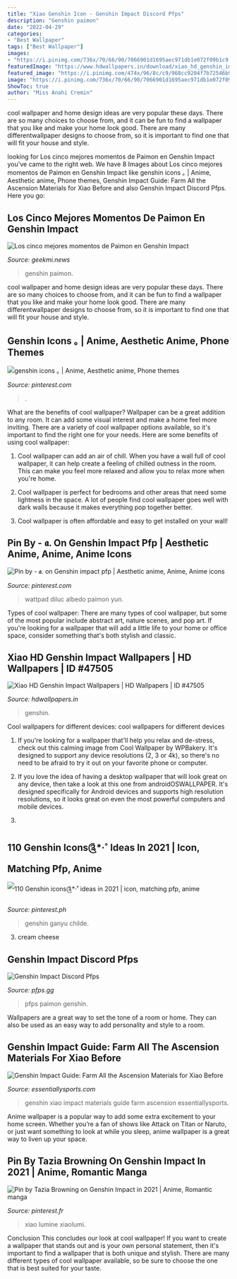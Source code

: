 ```yaml
---
title: "Xiao Genshin Icon - Genshin Impact Discord Pfps"
description: "Genshin paimon"
date: "2022-04-29"
categories:
- "Best Wallpaper"
tags: ["Best Wallpaper"]
images:
- "https://i.pinimg.com/736x/70/66/90/7066901d1695aec971db1e072f09b1c9.jpg"
featuredImage: "https://www.hdwallpapers.in/download/xiao_hd_genshin_impact_2-1600x900.jpg"
featured_image: "https://i.pinimg.com/474x/96/8c/c9/968cc9204f7b72546b9e178d920e0d17.jpg"
image: "https://i.pinimg.com/736x/70/66/90/7066901d1695aec971db1e072f09b1c9.jpg"
ShowToc: true
author: "Miss Anahi Cremin"
---
```



cool wallpaper and home design ideas are very popular these days. There are so many choices to choose from, and it can be fun to find a wallpaper that you like and make your home look good. There are many differentwallpaper designs to choose from, so it is important to find one that will fit your house and style.

	

		
looking for Los cinco mejores momentos de Paimon en Genshin Impact you've came to the right web. We have 8 Images about Los cinco mejores momentos de Paimon en Genshin Impact like genshin icons ｡ | Anime, Aesthetic anime, Phone themes, Genshin Impact Guide: Farm All the Ascension Materials for Xiao Before and also Genshin Impact Discord Pfps. Here you go:
		
    
## Los Cinco Mejores Momentos De Paimon En Genshin Impact

<img loading=lazy src="https://www.geekmi.news/__export/1618506389784/sites/debate/img/2021/04/15/genshin_impact_6.jpg_242310155.jpg" onerror="this.onerror=null;this.src='https://tse4.mm.bing.net/th?id=OIP.cks13CW7Cs0AXh-M51S9UQHaEk&amp;pid=15.1';" alt="Los cinco mejores momentos de Paimon en Genshin Impact">

_Source: geekmi.news_

>genshin paimon. 

	

cool wallpaper and home design ideas are very popular these days. There are so many choices to choose from, and it can be fun to find a wallpaper that you like and make your home look good. There are many differentwallpaper designs to choose from, so it is important to find one that will fit your house and style.

    
## Genshin Icons ｡ | Anime, Aesthetic Anime, Phone Themes

<img loading=lazy src="https://i.pinimg.com/736x/39/5f/74/395f745231e354991378fb500af769fa.jpg" onerror="this.onerror=null;this.src='https://tse1.mm.bing.net/th?id=OIP.9tFNJ3lNfWLSMywe898LTgHaG-&amp;pid=15.1';" alt="genshin icons ｡ | Anime, Aesthetic anime, Phone themes">

_Source: pinterest.com_

>. 

	

What are the benefits of cool wallpaper?
Wallpaper can be a great addition to any room. It can add some visual interest and make a home feel more inviting. There are a variety of cool wallpaper options available, so it's important to find the right one for your needs. Here are some benefits of using cool wallpaper: 
1. Cool wallpaper can add an air of chill. When you have a wall full of cool wallpaper, it can help create a feeling of chilled outness in the room. This can make you feel more relaxed and allow you to relax more when you're home. 

2. Cool wallpaper is perfect for bedrooms and other areas that need some lightness in the space. A lot of people find cool wallpaper goes well with dark walls because it makes everything pop together better. 

3. Cool wallpaper is often affordable and easy to get installed on your wall!

    
## Pin By - 𝖆. On Genshin Impact Pfp | Aesthetic Anime, Anime, Anime Icons

<img loading=lazy src="https://i.pinimg.com/736x/70/66/90/7066901d1695aec971db1e072f09b1c9.jpg" onerror="this.onerror=null;this.src='https://tse4.mm.bing.net/th?id=OIP.0J6P4ZYNPd5pEJKGFJRMpwHaHa&amp;pid=15.1';" alt="Pin by - 𝖆. on Genshin impact pfp | Aesthetic anime, Anime, Anime icons">

_Source: pinterest.com_

>wattpad diluc albedo paimon yun. 

	

Types of cool wallpaper:
There are many types of cool wallpaper, but some of the most popular include abstract art, nature scenes, and pop art. If you're looking for a wallpaper that will add a little life to your home or office space, consider something that's both stylish and classic.

    
## Xiao HD Genshin Impact Wallpapers | HD Wallpapers | ID #47505

<img loading=lazy src="https://www.hdwallpapers.in/download/xiao_hd_genshin_impact_2-1600x900.jpg" onerror="this.onerror=null;this.src='https://tse1.mm.bing.net/th?id=OIP.M4K1LJ_sts6dKN_ug-ZL7QHaEK&amp;pid=15.1';" alt="Xiao HD Genshin Impact Wallpapers | HD Wallpapers | ID #47505">

_Source: hdwallpapers.in_

>genshin. 

	

Cool wallpapers for different devices:
cool wallpapers for different devices 

1. If you're looking for a wallpaper that'll help you relax and de-stress, check out this calming image from Cool Wallpaper by WPBakery. It's designed to support any device resolutions (2, 3 or 4k), so there's no need to be afraid to try it out on your favorite phone or computer.

2. If you love the idea of having a desktop wallpaper that will look great on any device, then take a look at this one from androidOSWALLPAPER. It's designed specifically for Android devices and supports high resolution resolutions, so it looks great on even the most powerful computers and mobile devices.

3.

    
## 110 Genshin Icons༊*·˚ Ideas In 2021 | Icon, Matching Pfp, Anime

<img loading=lazy src="https://i.pinimg.com/474x/96/8c/c9/968cc9204f7b72546b9e178d920e0d17.jpg" onerror="this.onerror=null;this.src='https://tse4.mm.bing.net/th?id=OIP.Fdx-PkLOhOSY3wG-bdvm8wAAAA&amp;pid=15.1';" alt="110 Genshin icons༊*·˚ ideas in 2021 | icon, matching pfp, anime">

_Source: pinterest.ph_

>genshin ganyu childe. 

	

3. cream cheese 

    
## Genshin Impact Discord Pfps

<img loading=lazy src="https://pfps.gg/assets/pfps/8638-paimon-frog-suit.png" onerror="this.onerror=null;this.src='https://tse2.mm.bing.net/th?id=OIP.JmNnwdhW_n-DNVPruam2owAAAA&amp;pid=15.1';" alt="Genshin Impact Discord Pfps">

_Source: pfps.gg_

>pfps paimon genshin. 

	

Wallpapers are a great way to set the tone of a room or home. They can also be used as an easy way to add personality and style to a room.

    
## Genshin Impact Guide: Farm All The Ascension Materials For Xiao Before

<img loading=lazy src="https://image-cdn.essentiallysports.com/wp-content/uploads/20210110223257/4e2d533aa8891fc1f9de670f26b511f5.jpg" onerror="this.onerror=null;this.src='https://tse2.mm.bing.net/th?id=OIP.n4LP2GXvEjIOfN0NHx8a4gHaNK&amp;pid=15.1';" alt="Genshin Impact Guide: Farm All the Ascension Materials for Xiao Before">

_Source: essentiallysports.com_

>genshin xiao impact materials guide farm ascension essentiallysports. 

	

Anime wallpaper is a popular way to add some extra excitement to your home screen. Whether you’re a fan of shows like Attack on Titan or Naruto, or just want something to look at while you sleep, anime wallpaper is a great way to liven up your space.

    
## Pin By Tazia Browning On Genshin Impact In 2021 | Anime, Romantic Manga

<img loading=lazy src="https://i.pinimg.com/736x/d0/f3/79/d0f379f7ba7214d9a79ace8025f80495.jpg" onerror="this.onerror=null;this.src='https://tse1.mm.bing.net/th?id=OIP.zJ4tUVSzwOLBo7fC1ihVWAHaFZ&amp;pid=15.1';" alt="Pin by Tazia Browning on Genshin Impact in 2021 | Anime, Romantic manga">

_Source: pinterest.fr_

>xiao lumine xiaolumi. 

	

Conclusion
This concludes our look at cool wallpaper! If you want to create a wallpaper that stands out and is your own personal statement, then it's important to find a wallpaper that is both unique and stylish. There are many different types of cool wallpaper available, so be sure to choose the one that is best suited for your taste.


